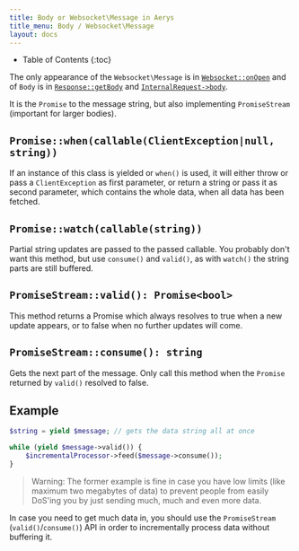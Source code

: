 ```yaml
---
title: Body or Websocket\Message in Aerys
title_menu: Body / Websocket\Message
layout: docs
---
```


* Table of Contents
{:toc}

The only appearance of the `Websocket\Message` is in [`Websocket::onOpen`](websocket.html#onOpen) and of `Body` is in [`Response::getBody`](response.html#getBody) and [`InternalRequest->body`](middleware.html#internalrequest-body).

It is the `Promise` to the message string, but also implementing `PromiseStream` (important for larger bodies).

## `Promise::when(callable(ClientException|null, string))`

If an instance of this class is yielded or `when()` is used, it will either throw or pass a `ClientException` as first parameter, or return a string or pass it as second parameter, which contains the whole data, when all data has been fetched.

## `Promise::watch(callable(string))`

Partial string updates are passed to the passed callable. You probably don't want this method, but use `consume()` and `valid()`, as with `watch()` the string parts are still buffered.

## `PromiseStream::valid(): Promise<bool>`

This method returns a Promise which always resolves to true when a new update appears, or to false when no further updates will come.

## `PromiseStream::consume(): string`

Gets the next part of the message. Only call this method when the `Promise` returned by `valid()` resolved to false.

## Example

```php
$string = yield $message; // gets the data string all at once
```

```php
while (yield $message->valid()) {
	$incrementalProcessor->feed($message->consume());
}
```

> Warning: The former example is fine in case you have low limits (like maximum two megabytes of data) to prevent people from easily DoS'ing you by just sending much, much and even more data.

In case you need to get much data in, you should use the `PromiseStream` (`valid()`/`consume()`) API in order to incrementally process data without buffering it.
